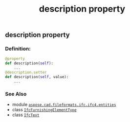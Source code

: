 ﻿---
title: description property
second_title: Aspose.CAD for Python via .NET API References
description: 
type: docs
weight: 50
url: /python-net/aspose.cad.fileformats.ifc.ifc4.entities/ifcfurnishingelementtype/description/
is_root: false
---

## description property

### Definition:
```python
@property
def description(self):
    ...
@description.setter
def description(self, value):
    ...
```

### See Also
* module [`aspose.cad.fileformats.ifc.ifc4.entities`](../../)
* class [`IfcFurnishingElementType`](/cad/python-net/aspose.cad.fileformats.ifc.ifc4.entities/ifcfurnishingelementtype)
* class [`IfcText`](/cad/python-net/aspose.cad.fileformats.ifc.ifc4.types/ifctext)
